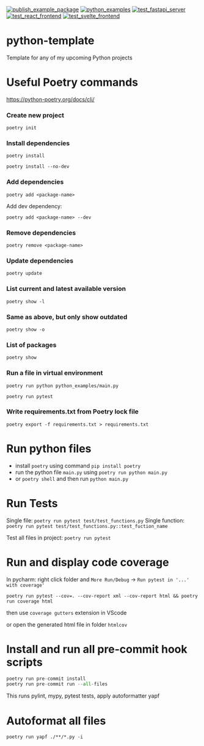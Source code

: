 [![publish_example_package](https://github.com/BurnySc2/python-template/actions/workflows/publish_example_package.yml/badge.svg?branch=master)](https://github.com/BurnySc2/python-template/actions/workflows/publish_example_package.yml)
[![python_examples](https://github.com/BurnySc2/python-template/actions/workflows/python_examples.yml/badge.svg)](https://github.com/BurnySc2/python-template/actions/workflows/python_examples.yml)
[![test_fastapi_server](https://github.com/BurnySc2/python-template/actions/workflows/test_fastapi_server.yml/badge.svg)](https://github.com/BurnySc2/python-template/actions/workflows/test_fastapi_server.yml)
[![test_react_frontend](https://github.com/BurnySc2/python-template/actions/workflows/test_react_frontend.yml/badge.svg)](https://github.com/BurnySc2/python-template/actions/workflows/test_react_frontend.yml)
[![test_svelte_frontend](https://github.com/BurnySc2/python-template/actions/workflows/test_svelte_frontend.yml/badge.svg)](https://github.com/BurnySc2/python-template/actions/workflows/test_svelte_frontend.yml)

# python-template
Template for any of my upcoming Python projects


# Useful Poetry commands
https://python-poetry.org/docs/cli/
### Create new project
`poetry init`
### Install dependencies
`poetry install`

`poetry install --no-dev`
### Add dependencies
`poetry add <package-name>`

Add dev dependency:

`poetry add <package-name> --dev`
### Remove dependencies
`poetry remove <package-name>`
### Update dependencies
`poetry update`
### List current and latest available version
`poetry show -l`
### Same as above, but only show outdated
`poetry show -o`
### List of packages
`poetry show`
### Run a file in virtual environment
`poetry run python python_examples/main.py`

`poetry run pytest`

### Write requirements.txt from Poetry lock file
`poetry export -f requirements.txt > requirements.txt`


# Run python files
- install `poetry` using command `pip install poetry`
- run the python file `main.py` using `poetry run python main.py`
- or `poetry shell` and then run `python main.py`


# Run Tests
Single file:
`poetry run pytest test/test_functions.py`
Single function:
`poetry run pytest test/test_functions.py::test_fuction_name`

Test all files in project:
`poetry run pytest`

# Run and display code coverage 
In pycharm: right click folder and `More Run/Debug` -> `Run pytest in '...' with coverage'`

```
poetry run pytest --cov=. --cov-report xml --cov-report html && poetry run coverage html
```

then use `coverage gutters` extension in VScode

or open the generated html file in folder `htmlcov`

# Install and run all pre-commit hook scripts
```py
poetry run pre-commit install
poetry run pre-commit run --all-files
```

This runs pylint, mypy, pytest tests, apply autoformatter yapf

# Autoformat all files
`poetry run yapf ./**/*.py -i`
